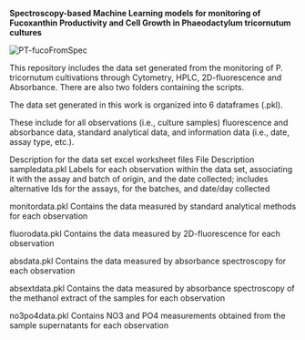 **Spectroscopy-based Machine Learning models for monitoring of Fucoxanthin Productivity and Cell Growth in Phaeodactylum tricornutum cultures**

![PT-fucoFromSpec](https://github.com/user-attachments/assets/9aac9016-9952-4cc3-be15-b0f9e0e818e3)

This repository includes the data set generated from the monitoring of P. tricornutum cultivations through Cytometry, HPLC, 2D-fluorescence and Absorbance. There are also two folders containing the scripts.

The data set generated in this work is organized into 6 dataframes (.pkl).

These include for all observations (i.e., culture samples) fluorescence and absorbance data, standard analytical data, and information data (i.e., date, assay type, etc.).

Description for the data set excel worksheet files
File	Description
sampledata.pkl	Labels for each observation within the data set, associating it with the assay and batch of origin, and the date collected; includes alternative Ids for the assays, for the batches, and date/day collected

monitordata.pkl	Contains the data measured by standard analytical methods for each observation

fluorodata.pkl	Contains the data measured by 2D-fluorescence for each observation

absdata.pkl	Contains the data measured by absorbance spectroscopy for each observation

absextdata.pkl	Contains the data measured by absorbance spectroscopy of the methanol extract of the samples for each observation

no3po4data.pkl	Contains NO3 and PO4 measurements obtained from the sample supernatants for each observation
